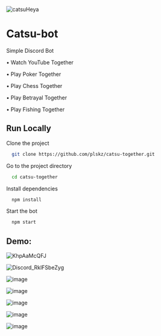 ![catsuHeya](https://user-images.githubusercontent.com/57343545/126637973-d9124d54-17c6-4431-9ece-7b90d1f609d1.png)

# Catsu-bot

Simple Discord Bot

• Watch YouTube Together 

• Play Poker Together

• Play Chess Together

• Play Betrayal Together

• Play Fishing Together

## Run Locally

Clone the project

```bash
  git clone https://github.com/plskz/catsu-together.git
```

Go to the project directory

```bash
  cd catsu-together
```

Install dependencies

```bash
  npm install
```

Start the bot

```bash
  npm start
```


## Demo:

![KhpAaMcQFJ](https://user-images.githubusercontent.com/57343545/126631338-a78f7964-0ce2-4b60-b306-c21c898b2e8e.png)

![Discord_RklFSbeZyg](https://user-images.githubusercontent.com/57343545/126631395-cf193811-2714-4961-a66f-c75272c58e54.png)

![image](https://user-images.githubusercontent.com/57343545/126631474-4efa9bba-013b-4c4b-89d5-de1e03c7b3fa.png)

![image](https://user-images.githubusercontent.com/57343545/126631672-cfce7231-888f-4351-bb07-719940d0b754.png)

![image](https://user-images.githubusercontent.com/57343545/126631713-59b5bbef-2548-4aae-a3ce-fa0176685c0b.png)

![image](https://user-images.githubusercontent.com/57343545/126631772-bf0246be-9e6e-4b23-a6f1-55f589244294.png)

![image](https://user-images.githubusercontent.com/57343545/126631798-3f555eed-a5b1-4c68-b2e4-12e18bc44988.png)

